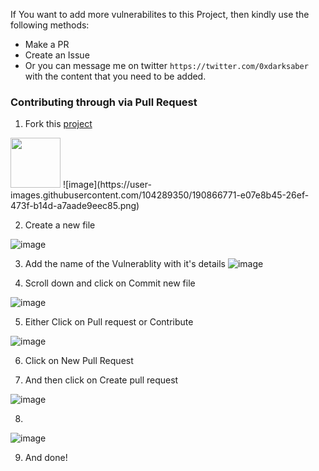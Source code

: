 If You want to add more vulnerabilites to this Project, then kindly use the following methods:

* Make a PR
* Create an Issue
* Or you can message me on twitter `https://twitter.com/0xdarksaber` with the content that you need to be added.


### Contributing through via Pull Request
1. Fork this [project](https://github.com/rahul0x00/BugBountyClass)

<img src="https://user-images.githubusercontent.com/104289350/190867286-735781c2-e1b2-4868-b909-d0b74f30c0af.png" width=80px >
![image](https://user-images.githubusercontent.com/104289350/190866771-e07e8b45-26ef-473f-b14d-a7aade9eec85.png) 


2. Create a new file 

![image](https://user-images.githubusercontent.com/104289350/190866964-541d437d-85d2-4984-9fbe-c055c2c13928.png)


3. Add the name of the Vulnerablity with it's details
![image](https://user-images.githubusercontent.com/104289350/190867059-ad2b1194-1877-46aa-8a08-66837a1d4158.png)


4. Scroll down and click on Commit new file

![image](https://user-images.githubusercontent.com/104289350/190867089-60d69b04-f2d0-41cd-a1d3-71e184ff1ff1.png)

5. Either Click on Pull request or Contribute

![image](https://user-images.githubusercontent.com/104289350/190867194-9be1a9bd-4fe5-456c-8435-d8223c6e764a.png)

6. Click on New Pull Request

7. And then click on Create pull request

![image](https://user-images.githubusercontent.com/104289350/190867286-735781c2-e1b2-4868-b909-d0b74f30c0af.png)

8.
![image](https://user-images.githubusercontent.com/104289350/190867323-9ae06ada-b47c-4341-bdad-4a98baf74cfe.png)

9. And done!
